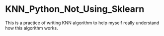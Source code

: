# KNN_Python_Not_Using_Sklearn
This is a practice of writing KNN algorithm to help myself really understand how this algorithm works.
